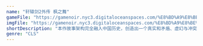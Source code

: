 ```yaml
---
name: "轩辕剑2外传 枫之舞"
gameFile: "https://gamenoir.nyc3.digitaloceanspaces.com/%E8%BD%A9%E8%BE%95%E5%89%912%E5%A4%96%E4%BC%A0/swda.zip"
imgFile: "https://gamenoir.nyc3.digitaloceanspaces.com/%E8%BD%A9%E8%BE%95%E5%89%912%E5%A4%96%E4%BC%A0/original.webp"
shortDescription: "本作故事架构完全融入中国历史，创造出一个真实和矛盾、虚幻与冲突的神州大地。"
genre: "CLS"
---
```

